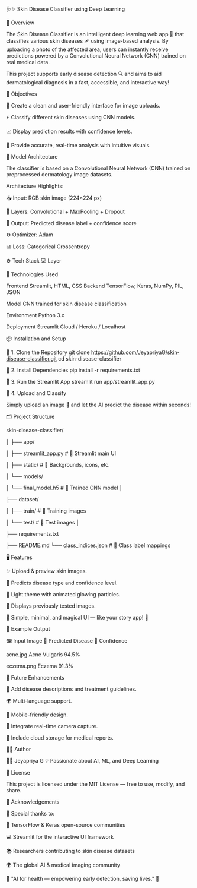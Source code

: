 🩺✨ Skin Disease Classifier using Deep Learning

🌟 Overview

The Skin Disease Classifier is an intelligent deep learning web app 🧠 that classifies various skin diseases 🩹 using image-based analysis.
By uploading a photo of the affected area, 
users can instantly receive predictions powered by a Convolutional Neural Network (CNN) trained on real medical data.

This project supports early disease detection 🔍 and aims to aid dermatological diagnosis in a fast, accessible, and interactive way!




🎯 Objectives

🎨 Create a clean and user-friendly interface for image uploads.

⚡ Classify different skin diseases using CNN models.

📈 Display prediction results with confidence levels.

💬 Provide accurate, real-time analysis with intuitive visuals.

🧠 Model Architecture

The classifier is based on a Convolutional Neural Network (CNN) trained on preprocessed dermatology image datasets.


Architecture Highlights:


📥 Input: RGB skin image (224×224 px)

🔄 Layers: Convolutional + MaxPooling + Dropout

🧩 Output: Predicted disease label + confidence score

⚙️ Optimizer: Adam

📊 Loss: Categorical Crossentropy

⚙️ Tech Stack
💻 Layer	

🧩 Technologies Used


Frontend	Streamlit,
HTML, 
CSS
Backend	TensorFlow,
Keras,
NumPy,
PIL,
JSON

Model	CNN trained for skin disease classification

Environment	Python 3.x

Deployment	Streamlit Cloud / Heroku / Localhost


📦 Installation and Setup

🔹 1. Clone the Repository
git clone https://github.com/JeyapriyaG/skin-disease-classifier.git
cd skin-disease-classifier

🔹 2. Install Dependencies
pip install -r requirements.txt

🔹 3. Run the Streamlit App
streamlit run app/streamlit_app.py

🔹 4. Upload and Classify

Simply upload an image 📸 and let the AI predict the disease within seconds!

🗂️ Project Structure

skin-disease-classifier/

│
├── app/

│   ├── streamlit_app.py        # 🌈 Streamlit main UI

│   ├── static/                 # 🎨 Backgrounds, icons, etc.


│   └── models/

│       └── final_model.h5      # 🧠 Trained CNN model
│

├── dataset/

│   ├── train/                  # 🧾 Training images

│   └── test/                   # 🧪 Test images
│

├── requirements.txt

├── README.md
└── class_indices.json          # 🔢 Class label mappings


🖥️ Features

✨ Upload & preview skin images.

🤖 Predicts disease type and confidence level.

🌈 Light theme with animated glowing particles.

🧾 Displays previously tested images.

💬 Simple, minimal, and magical UI — like your story app! 🌟


🧾 Example Output

🖼️ Input Image	🧬 Predicted Disease	🎯 Confidence

acne.jpg	          Acne Vulgaris        	94.5%

eczema.png	         Eczema	               91.3%


🔮 Future Enhancements

🚀 Add disease descriptions and treatment guidelines.

🌍 Multi-language support.

📱 Mobile-friendly design.

📸 Integrate real-time camera capture.

💾 Include cloud storage for medical reports.

🧑‍💻 Author

👩‍💻 Jeyapriya G
💡 Passionate about AI, ML, and Deep Learning

📜 License

This project is licensed under the MIT License — free to use, modify, and share.

💬 Acknowledgements

🙏 Special thanks to:

🧠 TensorFlow & Keras open-source communities

💻 Streamlit for the interactive UI framework

📚 Researchers contributing to skin disease datasets

🌍 The global AI & medical imaging community

💖 "AI for health — empowering early detection, saving lives." 🩷
